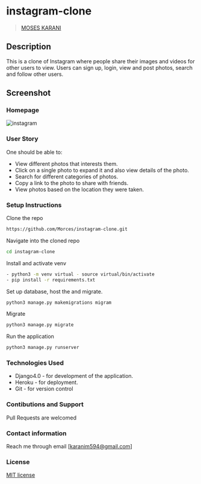 # instagram-clone
>[MOSES KARANI](https"//github.com/Morces)

## Description  
This is a clone of  Instagram where people share their  images and videos for other users to view. 
Users can sign up, login, view and post photos, search and follow other users.

## Screenshot 
### Homepage

![instagram](https://user-images.githubusercontent.com/97943808/172605450-7fe3bbe5-0fd4-4839-ab53-c006f7362c33.png)
### User Story
One should be able to:
- View different photos that interests them.
- Click on a single photo to expand it and also view details of the photo.
- Search for different categories of photos.
- Copy a link to the photo to share with friends.
- View photos based on the location they were taken.

### Setup Instructions

Clone the repo
```bash
https://github.com/Morces/instagram-clone.git
```
Navigate into the cloned repo
```bash
cd instagram-clone 
```
Install and activate venv
```bash
- python3 -m venv virtual - source virtual/bin/activate
- pip install -r requirements.txt
```
Set up database, host the and migrate.
```bash
python3 manage.py makemigrations migram
```
Migrate
```bash
python3 manage.py migrate
```

Run the application
```bash
python3 manage.py runserver
```

### Technologies Used
- Django4.0 - for development of the application.
- Heroku -  for deployment.
- Git - for version control

### Contibutions and Support
Pull Requests are welcomed

### Contact information 
Reach me through email [karanim594@gmail.com]

### License
[MIT license](https://github.com/Morces/instagram-clone/blob/master/LICENSE)
